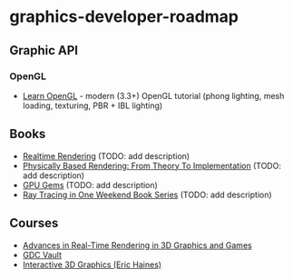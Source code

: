 # graphics-developer-roadmap

## Graphic API

### OpenGL

- [Learn OpenGL](https://learnopengl.com/) - modern (3.3+) OpenGL tutorial (phong lighting, mesh loading, texturing, PBR + IBL lighting) 

## Books

- [Realtime Rendering](https://www.amazon.com/Real-Time-Rendering-Fourth-Tomas-Akenine-M%C3%B6ller/dp/1138627003) (TODO: add description)
- [Physically Based Rendering: From Theory To Implementation](https://www.amazon.com/Physically-Based-Rendering-Theory-Implementation/dp/0128006455) (TODO: add description)
- [GPU Gems](https://developer.nvidia.com/gpugems/gpugems/contributors) (TODO: add description)
- [Ray Tracing in One Weekend Book Series](https://github.com/RayTracing/raytracing.github.io) (TODO: add description)

## Courses
- [Advances in Real-Time Rendering in 3D Graphics and Games](http://advances.realtimerendering.com/)
- [GDC Vault](https://www.gdcvault.com/)
- [Interactive 3D Graphics (Eric Haines)](https://www.udacity.com/course/interactive-3d-graphics--cs291)
